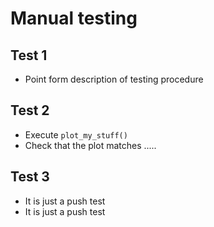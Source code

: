 # Manual testing

## Test 1
* Point form description of testing procedure

## Test 2
* Execute `plot_my_stuff()`
* Check that the plot matches .....

## Test 3
 * It is just a push test
 * It is just a push test

